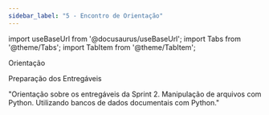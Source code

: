 ```yaml
---
sidebar_label: "5 - Encontro de Orientação"
---
```


import useBaseUrl from '@docusaurus/useBaseUrl';
import Tabs from '@theme/Tabs';
import TabItem from '@theme/TabItem';

Orientação	

Preparação dos Entregáveis	

"Orientação sobre os entregáveis da Sprint 2.
Manipulação de arquivos com Python.
Utilizando bancos de dados documentais com Python."

<div class="loader-mario"></div>